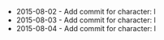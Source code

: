 - 2015-08-02 - Add commit for character: l
- 2015-08-03 - Add commit for character: l
- 2015-08-04 - Add commit for character: l
